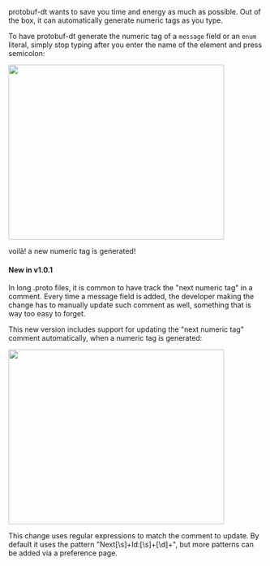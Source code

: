 protobuf-dt wants to save you time and energy as much as possible. Out of the box, it can automatically generate numeric tags as you type.

To have protobuf-dt generate the numeric tag of a `message` field or an `enum` literal, simply stop typing after you enter the name of the element and press semicolon:

<a href='http://www.youtube.com/watch?feature=player_embedded&v=LnV2EN8-8io' target='_blank'><img src='http://img.youtube.com/vi/LnV2EN8-8io/0.jpg' width='425' height=344 /></a>

voilà! a new numeric tag is generated!

#### New in v1.0.1 ####

In long .proto files, it is common to have track the "next numeric tag" in a comment. Every time a message field is added, the developer making the change has to manually update such comment as well, something that is way too easy to forget.

This new version includes support for updating the "next numeric tag" comment automatically, when a numeric tag is generated:

<a href='http://www.youtube.com/watch?feature=player_embedded&v=uq6ztmihiSQ' target='_blank'><img src='http://img.youtube.com/vi/uq6ztmihiSQ/0.jpg' width='425' height=344 /></a>

This change uses regular expressions to match the comment to update. By default it uses the pattern "Next[\s]+Id:[\s]+[\d]+", but more patterns can be added via a preference page.




